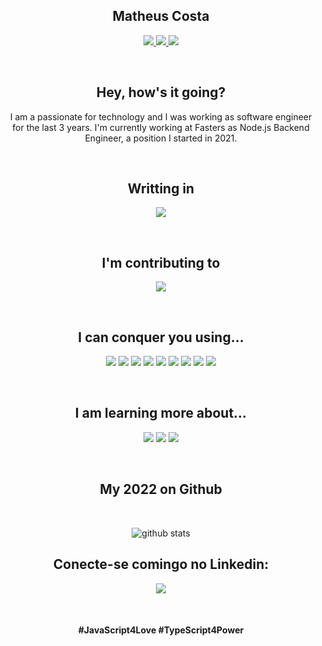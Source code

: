 <h2 align="center">
  Matheus Costa
</h2>

<p align="center">
  <a
    href="https://web.whatsapp.com/send?phone=+5512988297092" target="_blank"
    alt="WhatsApp"
    rel="noopener"
   >
    <img src="https://img.shields.io/badge/-WhatsApp-28A745?style=flat&logo=WhatsApp&color=informational&logoColor=white" />
  </a>
  <a
    href="mailto:matheus.costa2772@gmail.com" target="_blank"
    alt="Gmail"
    rel="noopener"
  >
    <img src="https://img.shields.io/badge/-Gmail-28A745?style=flat&logo=gmail&color=informational&logoColor=white" />
  </a>
  <a
    href="https://www.linkedin.com/in/matheus-costa-500695187/" target="_blank"
    alt="LinkedIn"
    rel="noopener"
  >
    <img src="https://img.shields.io/badge/-LinkedIn-28A745?style=flat&logo=Linkedin&color=informational&logoColor=white" />
  </a>
</p>

<br>
<h2 align="center">
  Hey, how's it going?
</h2>

<p align="center">
  I am a passionate for technology and I was working as software engineer for the last 3 years. I'm currently working at Fasters as Node.js Backend Engineer, a position I started in 2021.
</p>

<br>
<h2 align="center">
  Writting in
</h2>

<p align="center">
  <a href="https://medium.com/@MatheusCoxta" target="_blank">
   <img src="https://img.shields.io/badge/-Medium/@MatheusCoxta-28A745?style=flat&logo=Medium&color=informational&logoColor=white" />
  </a>
</p>
<br>

<h2 align="center">
 I'm contributing to
</h2>

<p align="center">
  <a href="https://github.com/opensource-courses/courses" target="_blank">
   <img src="https://img.shields.io/badge/-OpenSource%20Courses-28A745?style=flat&logo=BookStack&color=informational&logoColor=white" />
  </a>
</p>
<br>



<h2 align="center">
  I can conquer you using...
</h2>

<p align="center">

<img src="https://img.shields.io/badge/-JavaScript-28A745?style=flat&logo=JavaScript&color=informational&logoColor=white" />

<img src="https://img.shields.io/badge/-Express-28A745?style=flat&logo=Express&color=informational&logoColor=white" />

<img src="https://img.shields.io/badge/-Node.js-28A745?style=flat&logo=Node.js&color=informational&logoColor=white" />

<img src="https://img.shields.io/badge/-AWS-28A745?style=flat&logo=amazon-aws&color=informational&logoColor=white" />
  
<img src="https://img.shields.io/badge/-Jest-28A745?style=flat&logo=jest&color=informational&logoColor=white" />
  
<img src="https://img.shields.io/badge/-Docker-28A745?style=flat&logo=Docker&color=informational&logoColor=white" />
  
<img src="https://img.shields.io/badge/-TypeScript-28A745?style=flat&logo=TypeScript&color=informational&logoColor=white" />
  
<img src="https://img.shields.io/badge/-Software Architecture and Clean Architecture-28A745?style=flat&logo=Internet Archive&color=informational&logoColor=white" />

<img src="https://img.shields.io/badge/-Test Driven Development-28A745?style=flat&logo=TestCafe&color=informational&logoColor=white" />

</p>
<br>

<h2 align="center">
  I am learning more about...
</h2>

<p align="center">

<img src="https://img.shields.io/badge/-Microservices-28A745?style=flat&logo=google-cloud&color=informational&logoColor=white" />
<img src="https://img.shields.io/badge/-GraphQL-28A745?style=flat&logo=graphql&color=informational&logoColor=white" />
<img src="https://img.shields.io/badge/-Nest-28A745?style=flat&logo=nestjs&color=informational&logoColor=white" />
  

</p>
<br>

<h2 align="center">
 My 2022 on Github
</h2>
<br>
<div align="center">

  ![github stats](https://github-readme-stats.vercel.app/api?username=MatheusCoxxxta&show_icons=true&theme=tokyonight&hide_border=true&bg_color=0d1117)

</div>

<h2 align="center">
Conecte-se comingo no Linkedin:
</h2>

<p align="center">
  <a
    href="https://www.linkedin.com/in/omatheus-costa" target="_blank"
    alt="Linkedin"
    rel="noopener"
   >
    <img src="https://img.shields.io/badge/-Linkedin | Matheus Costa-28A745?style=flat&logo=Linkedin&color=informational&logoColor=white" />
  </a>
</p>

<br>
<h4 align="center">
  #JavaScript4Love #TypeScript4Power
</h4>

